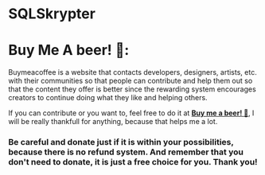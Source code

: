 # SQLSkrypter
# Buy Me A beer! 🍺:

Buymeacoffee is a website that contacts developers, designers, artists, etc. with their communities so that people can contribute and help them out so that the content they offer is better since the rewarding system encourages creators to continue doing what they like and helping others.

If you can contribute or you want to, feel free to do it at [__Buy me a beer! :beer:__](https://www.buymeacoffee.com/pawelm), I will be really thankfull for anything, because that helps me a lot.
### Be careful and donate just if it is within your possibilities, because there is no refund system. And remember that you don't need to donate, it is just a free choice for you. Thank you!
